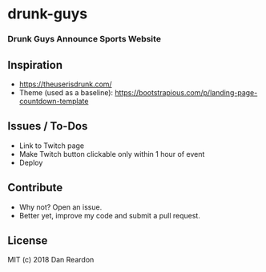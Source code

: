 # drunk-guys
### Drunk Guys Announce Sports Website

## Inspiration
* https://theuserisdrunk.com/
* Theme (used as a baseline): https://bootstrapious.com/p/landing-page-countdown-template

## Issues / To-Dos
* Link to Twitch page
* Make Twitch button clickable only within 1 hour of event
* Deploy

## Contribute
* Why not? Open an issue.
* Better yet, improve my code and submit a pull request.

## License
MIT (c) 2018 Dan Reardon

